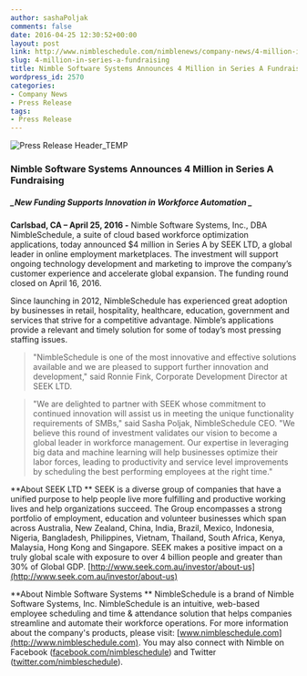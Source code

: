 ```yaml
---
author: sashaPoljak
comments: false
date: 2016-04-25 12:30:52+00:00
layout: post
link: http://www.nimbleschedule.com/nimblenews/company-news/4-million-in-series-a-fundraising/
slug: 4-million-in-series-a-fundraising
title: Nimble Software Systems Announces 4 Million in Series A Fundraising
wordpress_id: 2570
categories:
- Company News
- Press Release
tags:
- Press Release
---
```


![Press Release Header_TEMP](http://www.nimbleschedule.com/wp-content/uploads/2015/07/Press-Release-Header_TEMP.png)


### Nimble Software Systems Announces 4 Million in Series A Fundraising 




##### _New Funding Supports Innovation in Workforce Automation _



**Carlsbad, CA – April 25, 2016 -** Nimble Software Systems, Inc., DBA NimbleSchedule, a suite of cloud based workforce optimization applications, today announced $4 million in Series A by SEEK LTD, a global leader in online employment marketplaces. The investment will support ongoing technology development and marketing to improve the company’s customer experience and accelerate global expansion. The funding round closed on April 16, 2016.

Since launching in 2012, NimbleSchedule has experienced great adoption by businesses in retail, hospitality, healthcare, education, government and services that strive for a competitive advantage. Nimble’s applications provide a relevant and timely solution for some of today’s most pressing staffing issues.



<blockquote>"NimbleSchedule is one of the most innovative and effective solutions available and we are pleased to support further innovation and development," said Ronnie Fink, Corporate Development Director at SEEK LTD.</blockquote>





<blockquote>"We are delighted to partner with SEEK whose commitment to continued innovation will assist us in meeting the unique functionality requirements of SMBs," said Sasha Poljak, NimbleSchedule CEO. "We believe this round of investment validates our vision to become a global leader in workforce management. Our expertise in leveraging big data and machine learning will help businesses optimize their labor forces, leading to productivity and service level improvements by scheduling the best performing employees at the right time."</blockquote>



**About SEEK LTD **
SEEK is a diverse group of companies that have a unified purpose to help people live more fulfilling and productive working lives and help organizations succeed. The Group encompasses a strong portfolio of employment, education and volunteer businesses which span across Australia, New Zealand, China, India, Brazil, Mexico, Indonesia, Nigeria, Bangladesh, Philippines, Vietnam, Thailand, South Africa, Kenya, Malaysia, Hong Kong and Singapore. SEEK makes a positive impact on a truly global scale with exposure to over 4 billion people and greater than 30% of Global GDP. [http://www.seek.com.au/investor/about-us](http://www.seek.com.au/investor/about-us)

**About Nimble Software Systems **
NimbleSchedule is a brand of Nimble Software Systems, Inc. NimbleSchedule is an intuitive, web-based employee scheduling and time & attendance solution that helps companies streamline and automate their workforce operations. For more information about the company's products, please visit: [www.nimbleschedule.com](http://www.nimbleschedule.com). You may also connect with Nimble on Facebook ([facebook.com/nimbleschedule](http://www.facebook.com/nimbleschedule)) and Twitter ([twitter.com/nimbleschedule](http://www.twitter.com/nimbleschedule)).

